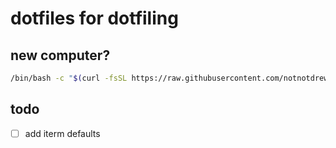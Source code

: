 # dotfiles for dotfiling

## new computer?
```sh
/bin/bash -c "$(curl -fsSL https://raw.githubusercontent.com/notnotdrew/dots/refs/heads/main/00_new_computer)"
```
## todo
- [ ] add iterm defaults
